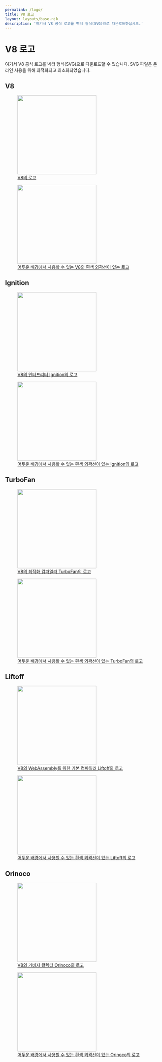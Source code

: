 ```yaml
---
permalink: /logo/
title: V8 로고
layout: layouts/base.njk
description: '여기서 V8 공식 로고를 벡터 형식(SVG)으로 다운로드하십시오.'
---
```

# V8 로고

여기서 V8 공식 로고를 벡터 형식(SVG)으로 다운로드할 수 있습니다. SVG 파일은 온라인 사용을 위해 최적화되고 최소화되었습니다.

## V8

<a href="/_img/v8.svg" class="logo-download" download>
  <figure>
    <img src="/_img/v8.svg" width="256" height="256" intrinsicsize="187x187" alt="" class="no-darkening"/>
    <figcaption>V8의 로고</figcaption>
  </figure>
</a>
<a href="/_img/v8-outline.svg" class="logo-download" download>
  <figure>
    <img src="/_img/v8-outline.svg" width="256" height="256" intrinsicsize="202x202" alt="" class="no-darkening"/>
    <figcaption>어두운 배경에서 사용할 수 있는 V8의 흰색 외곽선이 있는 로고</figcaption>
  </figure>
</a>

## Ignition

<a href="/_img/v8-ignition.svg" class="logo-download" download>
  <figure>
    <img src="/_img/v8-ignition.svg" width="256" height="256" intrinsicsize="448x448" alt="" class="no-darkening"/>
    <figcaption>V8의 인터프리터 Ignition의 로고</figcaption>
  </figure>
</a>
<a href="/_img/v8-ignition-outline.svg" class="logo-download" download>
  <figure>
    <img src="/_img/v8-ignition-outline.svg" width="256" height="256" intrinsicsize="448x448" alt="" class="no-darkening"/>
    <figcaption>어두운 배경에서 사용할 수 있는 흰색 외곽선이 있는 Ignition의 로고</figcaption>
  </figure>
</a>

## TurboFan

<a href="/_img/v8-turbofan.svg" class="logo-download" download>
  <figure>
    <img src="/_img/v8-turbofan.svg" width="256" height="256" intrinsicsize="470x470" alt="" class="no-darkening"/>
    <figcaption>V8의 최적화 컴파일러 TurboFan의 로고</figcaption>
  </figure>
</a>
<a href="/_img/v8-turbofan-outline.svg" class="logo-download" download>
  <figure>
    <img src="/_img/v8-turbofan-outline.svg" width="256" height="256" intrinsicsize="524x524" alt="" class="no-darkening"/>
    <figcaption>어두운 배경에서 사용할 수 있는 흰색 외곽선이 있는 TurboFan의 로고</figcaption>
  </figure>
</a>

## Liftoff

<a href="/_img/v8-liftoff.svg" class="logo-download" download>
  <figure>
    <img src="/_img/v8-liftoff.svg" width="256" height="256" intrinsicsize="187x187" alt="" class="no-darkening"/>
    <figcaption>V8의 WebAssembly를 위한 기본 컴파일러 Liftoff의 로고</figcaption>
  </figure>
</a>
<a href="/_img/v8-liftoff-outline.svg" class="logo-download" download>
  <figure>
    <img src="/_img/v8-liftoff-outline.svg" width="256" height="256" intrinsicsize="214x214" alt="" class="no-darkening"/>
    <figcaption>어두운 배경에서 사용할 수 있는 흰색 외곽선이 있는 Liftoff의 로고</figcaption>
  </figure>
</a>

## Orinoco

<a href="/_img/v8-orinoco.svg" class="logo-download" download>
  <figure>
    <img src="/_img/v8-orinoco.svg" width="256" height="256" intrinsicsize="192x192" alt="" class="no-darkening"/>
    <figcaption>V8의 가비지 컬렉터 Orinoco의 로고</figcaption>
  </figure>
</a>
<a href="/_img/v8-orinoco-outline.svg" class="logo-download" download>
  <figure>
    <img src="/_img/v8-orinoco-outline.svg" width="256" height="256" intrinsicsize="192x192" alt="" class="no-darkening"/>
    <figcaption>어두운 배경에서 사용할 수 있는 흰색 외곽선이 있는 Orinoco의 로고</figcaption>
  </figure>
</a>
